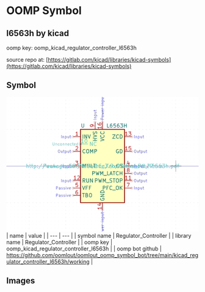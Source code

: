 # OOMP Symbol  
## l6563h  by kicad  
  
oomp key: oomp_kicad_regulator_controller_l6563h  
  
source repo at: [https://gitlab.com/kicad/libraries/kicad-symbols](https://gitlab.com/kicad/libraries/kicad-symbols)  
## Symbol  
  
[![working.png](working_600.png)](working.png)  
| name | value | 
| --- | --- | 
| symbol name | Regulator_Controller | 
| library name | Regulator_Controller | 
| oomp key | oomp_kicad_regulator_controller_l6563h | 
| oomp bot github | https://github.com/oomlout/oomlout_oomp_symbol_bot/tree/main/kicad_regulator_controller_l6563h/working | 
## Images  
